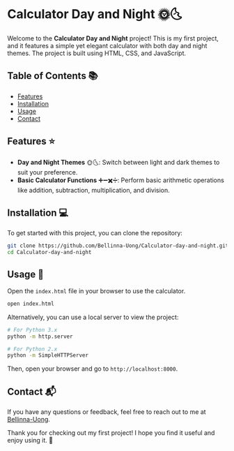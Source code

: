 # Calculator Day and Night 🌞🌜

Welcome to the **Calculator Day and Night** project! This is my first project, and it features a simple yet elegant calculator with both day and night themes. The project is built using HTML, CSS, and JavaScript.

## Table of Contents 📚

- [Features](#features-⭐)
- [Installation](#installation-💻)
- [Usage](#usage-🚀)
- [Contact](#contact-📬)

## Features ⭐

- **Day and Night Themes** 🌞🌜: Switch between light and dark themes to suit your preference.
- **Basic Calculator Functions** ➕➖✖️➗: Perform basic arithmetic operations like addition, subtraction, multiplication, and division.

## Installation 💻

To get started with this project, you can clone the repository:

```bash
git clone https://github.com/Bellinna-Uong/Calculator-day-and-night.git
cd Calculator-day-and-night
```

## Usage 🚀

Open the `index.html` file in your browser to use the calculator.

```bash
open index.html
```

Alternatively, you can use a local server to view the project:

```bash
# For Python 3.x
python -m http.server

# For Python 2.x
python -m SimpleHTTPServer
```

Then, open your browser and go to `http://localhost:8000`.

## Contact 📬

If you have any questions or feedback, feel free to reach out to me at [Bellinna-Uong](https://github.com/Bellinna-Uong).

Thank you for checking out my first project! I hope you find it useful and enjoy using it. 🎉

